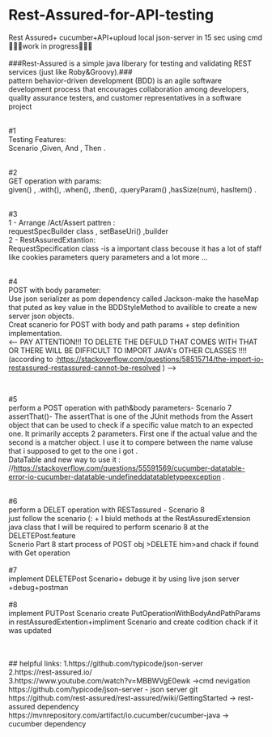 # Rest-Assured-for-API-testing
Rest Assured+ cucumber+API+uploud local json-server in 15 sec using cmd</br>
🚧🚧🚧work in progress🚧🚧🚧</br></br>
###Rest-Assured is a simple java liberary for testing and validating REST services (just like Roby&Groovy).###</br>
pattern behavior-driven development (BDD) is an agile software development process that encourages collaboration among developers, quality assurance testers, and customer representatives in a software project
</br>
</br>

#1 </br>
Testing Features:</br>
Scenario ,Given, And , Then . 
</br>
</br>

#2 </br>
GET operation with params:</br>
given() , .with(), .when(), .then(), .queryParam() ,hasSize(num), hasItem() .
</br></br>

#3</br>
   1 - Arrange /Act/Assert pattren :</br>
requestSpecBuilder class , setBaseUri() ,builder</br>
   2 - RestAssuredExtantion:</br>
   RequestSpecification class -is a important class becouse it has a lot of staff like cookies parameters query parameters and a lot more ... 
   </br></br>
   
   #4 </br>
POST with body parameter:</br>
Use json serializer as pom dependency called Jackson-make the haseMap that puted as key value in the BDDStyleMethod to availible to create a new server json objects.</br>
Creat scanerio for POST with body and path params + step definition implementation. </br>
<-- PAY ATTENTION!!! TO DELETE THE DEFULD <SCOP> THAT COMES WITH THAT OR THERE WILL BE
  DIFFICULT TO IMPORT JAVA's OTHER CLASSES !!!! (according to :https://stackoverflow.com/questions/58515714/the-import-io-restassured-restassured-cannot-be-resolved )  -->
      
</br>

#5</br>
perform a POST operation with path&body parameters- Scenario 7</br>
assertThat()- The assertThat is one of the JUnit methods from the Assert object that can be used to
        check if a specific value match to an expected one. It primarily accepts 2 parameters.
        First one if the actual value and the second is a matcher object. I use it to compere between the name valuse that i supposed to get to the one i got . </br>
DataTable and new way to use it :  //https://stackoverflow.com/questions/55591569/cucumber-datatable-error-io-cucumber-datatable-undefineddatatabletypeexception .
</br>
</br>

#6</br>
perform a DELET operation with RESTassured - Scenario 8</br>
just follow the scenario (: + I biuld methods at the RestAssuredExtension java class that I will be required to perform scenario 8 at the DELETEPost.feature
</br>
Scnerio Part 8 start process of POST obj >DELETE him>and chack if found with Get operation
</br>
</br>
#7</br>
implement DELETEPost Scenario+ debuge it by using live json server +debug+postman
</br>
</br>
#8</br>
implement PUTPost Scenario create PutOperationWithBodyAndPathParams in restAssuredExtention+impliment Scenario and create codition chack if it was updated 
   


</br>
</br>
##  helpful links: 
1.https://github.com/typicode/json-server</br>
2.https://rest-assured.io/ </br>
3.https://www.youtube.com/watch?v=MBBWVgE0ewk ->cmd nevigation
https://github.com/typicode/json-server - json server git
</br>
https://github.com/rest-assured/rest-assured/wiki/GettingStarted  -> rest-assured dependency
https://mvnrepository.com/artifact/io.cucumber/cucumber-java -> cucumber dependency
<!--  link to youtube course : https://www.youtube.com/watch?v=TeAU1n9UspI&list=PL6tu16kXT9PpgqfMbMdzUzDenYgb0gbk0&index=2  -->


